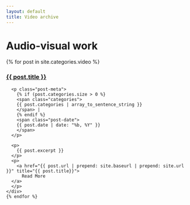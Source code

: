 ```yaml
---
layout: default
title: Video archive
---
```

<div class="page-content wc-container">
  <h1>Audio-visual work</h1>
  <div class="posts">
    {% for post in site.categories.video %}
    <div class="post">
      <h3 class="post-title">
        <a href="{{ post.url | prepend: site.baseurl | prepend: site.url }}">
          {{ post.title }}
        </a>
      </h3>

      <p class="post-meta">
        {% if (post.categories.size > 0 %}
        <span class="categories">
        {{ post.categories | array_to_sentence_string }}
        </span> |
        {% endif %}
        <span class="post-date">
        {{ post.date | date: "%b, %Y" }} 
        </span>
      </p>          
                
      <p>
        {{ post.excerpt }}  
      </p>
      <p>
        <a href="{{ post.url | prepend: site.baseurl | prepend: site.url }}" title="{{ post.title}}">
          Read More
      </a>
      </p>
    </div>
    {% endfor %}
  </div>
</div>